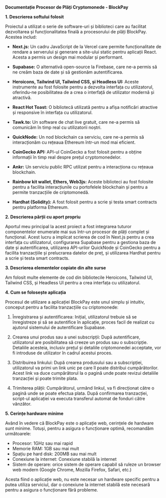 **Documentație Procesor de Plăți Cryptomonede - BlockPay**

**1. Descrierea softului folosit**

Proiectul a utilizat o serie de software-uri și biblioteci care au facilitat dezvoltarea și funcționalitatea finală a procesorului de plăți BlockPay. Acestea includ:

- **Next.js:** Un cadru JavaScript de la Vercel care permite funcționalitate de rendare a serverului și generare a site-ului static pentru aplicații React. Acesta a permis un design mai modular și performant.

- **Supabase:** O alternativă open-source la Firebase, care ne-a permis să ne creăm baza de date și să gestionăm autentificarea.

- **Heroicons, Tailwind UI, Tailwind CSS, și Headless UI:** Aceste instrumente au fost folosite pentru a dezvolta interfața cu utilizatorul, oferindu-ne posibilitatea de a crea o interfață de utilizator modernă și atractivă.

- **React Hot Toast:** O bibliotecă utilizată pentru a afișa notificări atractive și responsive în interfața cu utilizatorul.

- **Tawk.to:** Un software de chat live gratuit, care ne-a permis să comunicăm în timp real cu utilizatorii noștri.

- **QuickNode:** Un nod blockchain ca serviciu, care ne-a permis să interacționăm cu rețeaua Ethereum într-un mod mai eficient.

- **CoinGecko API:** API-ul CoinGecko a fost folosit pentru a obține informații în timp real despre prețul cryptomonedelor.

- **Ankr:** Un serviciu public RPC utilizat pentru a interacționa cu rețeaua blockchain.

- **Rainbow kit wallet, Ethers, Web3js:** Aceste biblioteci au fost folosite pentru a facilita interacțiunile cu portofelele blockchain și pentru a permite tranzacțiile de criptomonedă.

- **Hardhat (Solidity):** A fost folosit pentru a scrie și testa smart contracts pentru platforma Ethereum.

**2. Descrierea părții cu aport propriu**

Aportul meu principal la acest proiect a fost integrarea tuturor componentelor enumerate mai sus într-un procesor de plăți complet și funcțional. Acest lucru a implicat scrierea de cod în Next.js pentru a crea interfața cu utilizatorul, configurarea Supabase pentru a gestiona baza de date și autentificarea, utilizarea API-urilor QuickNode și CoinGecko pentru a facilita tranzacțiile și prelucrarea datelor de preț, și utilizarea Hardhat pentru a scrie și testa smart contracts.

**3. Descrierea elementelor copiate din alte surse**

Am folosit multe elemente de cod din bibliotecile Heroicons, Tailwind UI, Tailwind CSS, și Headless UI pentru a crea interfața cu utilizatorul.

**4. Cum se folosește aplicația**

Procesul de utilizare a aplicației BlockPay este unul simplu și intuitiv, conceput pentru a facilita tranzacțiile cu criptomonede:

1. Înregistrarea și autentificarea: Inițial, utilizatorul trebuie să se înregistreze și să se autentifice în aplicație, proces facil de realizat cu ajutorul sistemului de autentificare Supabase.

2. Crearea unui produs sau a unei subscripții: După autentificare, utilizatorul are posibilitatea să creeze un produs sau o subscripție. Detaliile acesteia, inclusiv prețul și detaliile criptomonedei acceptate, vor fi introduse de utilizator în cadrul acestui proces.

3. Distribuirea linkului: După crearea produsului sau a subscripției, utilizatorul va primi un link unic pe care îl poate distribui cumpărătorilor. Acest link va duce cumpărătorul la o pagină unde poate revizui detaliile tranzacției și poate trimite plata.

4. Trimiterea plății: Cumpărătorul, urmând linkul, va fi direcționat către o pagină unde se poate efectua plata. După confirmarea tranzacției, script-ul aplicației va executa transferul automat de fonduri către vânzător.

**5. Cerințe hardware minime**

Având în vedere că BlockPay este o aplicație web, cerințele de hardware sunt minime. Totuși, pentru a asigura o funcționare optimă, recomandăm următoarele:

- Procesor: 1GHz sau mai rapid
- Memorie RAM: 1GB sau mai mult
- Spațiu pe hard disk: 200MB sau mai mult
- Conexiune la internet: Conexiune stabilă la internet
- Sistem de operare: orice sistem de operare capabil să ruleze un browser web modern (Google Chrome, Mozilla Firefox, Safari, etc.)

Acesta fiind o aplicație web, nu este necesar un hardware specific pentru a putea utiliza serviciul, dar o conexiune la internet stabilă este necesară pentru a asigura o funcționare fără probleme.